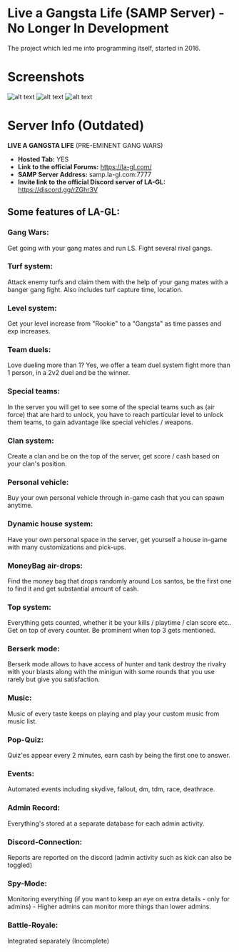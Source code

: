 # Live a Gangsta Life (SAMP Server) - No Longer In Development
The project which led me into programming itself, started in 2016.

# Screenshots

![alt text](https://i.imgur.com/ZOL3ED4.jpg)
![alt text](https://i.imgur.com/8bZSrYC.jpg)
![alt text](https://i.imgur.com/8XV2M88.jpg)


# Server Info (Outdated)


**LIVE A GANGSTA LIFE** (PRE-EMINENT GANG WARS)
- **Hosted Tab:** YES
- **Link to the official Forums:** https://la-gl.com/
- **SAMP Server Address:** samp.la-gl.com:7777
- **Invite link to the official Discord server of LA-GL:** https://discord.gg/rZGhr3V


## Some features of LA-GL:
### Gang Wars: 
Get going with your gang mates and run LS. Fight several rival gangs. 
### Turf system:
Attack enemy turfs and claim them with the help of your gang mates with a banger gang fight. Also includes turf capture time, location.
### Level system: 
Get your level increase from "Rookie" to a "Gangsta" as time passes and exp increases. 
### Team duels: 
Love dueling more than 1? Yes, we offer a team duel system fight more than 1 person, in a 2v2 duel and be the winner.
### Special teams: 
In the server you will get to see some of the special teams such as (air force) that are hard to unlock, you have to reach particular level to unlock them teams, to gain advantage like special vehicles / weapons.
### Clan system: 
Create a clan and be on the top of the server, get score / cash based on your clan's position.
### Personal vehicle: 
Buy your own personal vehicle through in-game cash that you can spawn anytime.
### Dynamic house system: 
Have your own personal space in the server, get yourself a house in-game with many customizations and pick-ups.
### MoneyBag air-drops: 
Find the money bag that drops randomly around Los santos, be the first one to find it and get substantial amount of cash.
### Top system: 
Everything gets counted, whether it be your kills / playtime / clan score etc.. Get on top of every counter. Be prominent when top 3 gets mentioned. 
### Berserk mode: 
Berserk mode allows to have access of hunter and tank destroy the rivalry with your blasts along with the minigun with some rounds that you use rarely but give you satisfaction. 
### Music: 
Music of every taste keeps on playing and play your custom music from music list.
### Pop-Quiz: 
Quiz'es appear every 2 minutes, earn cash by being the first one to answer.
### Events: 
Automated events including skydive, fallout, dm, tdm, race, deathrace.
### Admin Record: 
Everything's stored at a separate database for each admin activity.
### Discord-Connection: 
Reports are reported on the discord (admin activity such as kick can also be toggled)
### Spy-Mode: 
Monitoring everything (if you want to keep an eye on extra details - only for admins) - Higher admins can monitor more things than lower admins.
### Battle-Royale: 
Integrated separately (Incomplete)
